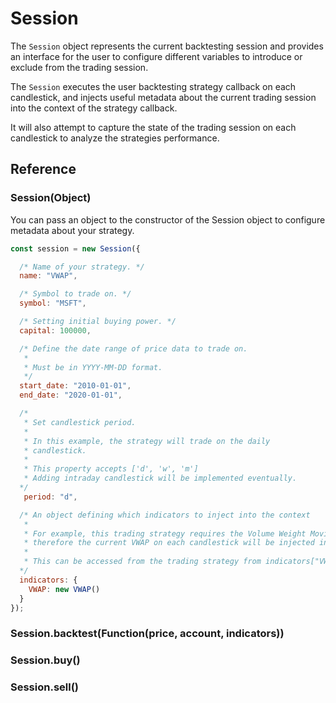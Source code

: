 # Session

The `Session` object represents the current backtesting session and provides an interface for the user to configure different variables to introduce or exclude from the trading session.

The `Session` executes the user backtesting strategy callback on each candlestick, and injects useful metadata about the current trading session into the context of the strategy callback.

It will also attempt to capture the state of the trading session on each candlestick to analyze the strategies performance.

## Reference

### Session(Object)

You can pass an object to the constructor of the Session object to configure metadata about your strategy.

```javascript
const session = new Session({

  /* Name of your strategy. */
  name: "VWAP",

  /* Symbol to trade on. */
  symbol: "MSFT",

  /* Setting initial buying power. */
  capital: 100000,

  /* Define the date range of price data to trade on. 
   *
   * Must be in YYYY-MM-DD format. 
   */ 
  start_date: "2010-01-01",
  end_date: "2020-01-01",

  /*
   * Set candlestick period.
   *
   * In this example, the strategy will trade on the daily
   * candlestick.
   * 
   * This property accepts ['d', 'w', 'm']
   * Adding intraday candlestick will be implemented eventually.
  */
   period: "d",

  /* An object defining which indicators to inject into the context
   *
   * For example, this trading strategy requires the Volume Weight Moving Average (VWAP), 
   * therefore the current VWAP on each candlestick will be injected into the trading session. 
   * 
   * This can be accessed from the trading strategy from indicators["VWAP"]. 
  */
  indicators: {
    VWAP: new VWAP()
  }
});
```

### Session.backtest(Function(price, account, indicators))

### Session.buy()


### Session.sell()